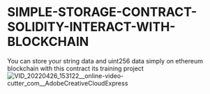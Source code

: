 # SIMPLE-STORAGE-CONTRACT-SOLIDITY-INTERACT-WITH-BLOCKCHAIN
You can store your string data and uint256 data simply on ethereum blockchain with this contract its training project
![VID_20220426_153122__online-video-cutter_com__AdobeCreativeCloudExpress](https://user-images.githubusercontent.com/61169260/165303367-f43e5920-88ba-4c04-a105-2b18372417f3.gif)
